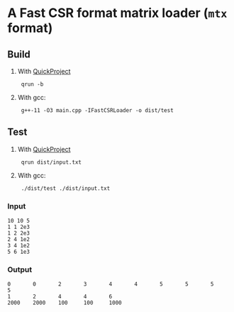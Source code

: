 # A Fast CSR format matrix loader (`mtx` format)

## Build

1. With [QuickProject](https://github.com/Rhythmicc/QuickProject)

   ```shell
    qrun -b
   ```

2. With gcc:

   ```shell
    g++-11 -O3 main.cpp -IFastCSRLoader -o dist/test
   ```

## Test

1. With [QuickProject](https://github.com/Rhythmicc/QuickProject)

   ```shell
    qrun dist/input.txt
   ```

2. With gcc:

   ```shell
    ./dist/test ./dist/input.txt
   ```

### Input

```
10 10 5
1 1 2e3
1 2 2e3
2 4 1e2
3 4 1e2
5 6 1e3
```

### Output

```
0       0       2       3       4       4       5       5       5       5
1       2       4       4       6
2000    2000    100     100     1000
```
